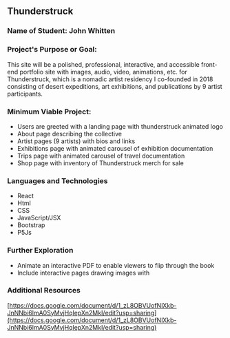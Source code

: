 ## **Thunderstruck**

### Name of Student: **John Whitten**

### Project's Purpose or Goal: 
This site will be a polished, professional, interactive, and accessible front-end portfolio site with images, audio, video, animations, etc. for Thunderstruck, which is a nomadic artist residency I co-founded in 2018 consisting of desert expeditions, art exhibitions, and publications by 9 artist participants.

### Minimum Viable Project: 
- Users are greeted with a landing page with thunderstruck animated logo
- About page describing the collective
- Artist pages (9 artists) with bios and links
- Exhibitions page with animated carousel of exhibition documentation
- Trips page with animated carousel of travel documentation
- Shop page with inventory of Thunderstruck merch for sale

### Languages and Technologies
- React
- Html
- CSS
- JavaScript/JSX
- Bootstrap
- P5Js

### Further Exploration
- Animate an interactive PDF to enable viewers to flip through the book
- Include interactive pages drawing images with

### Additional Resources
[https://docs.google.com/document/d/1_zL8OBVUofNlXkb-JnNNbi6lmA0SyMvjHqlepXn2MkI/edit?usp=sharing](https://docs.google.com/document/d/1_zL8OBVUofNlXkb-JnNNbi6lmA0SyMvjHqlepXn2MkI/edit?usp=sharing)

